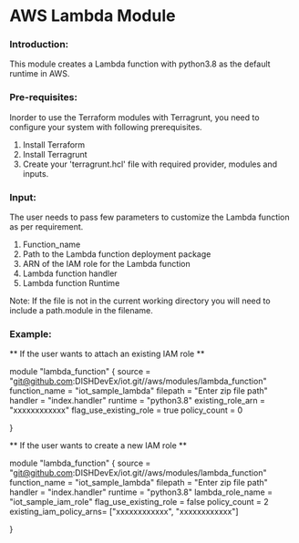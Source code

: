 # **AWS Lambda Module** 

### **Introduction:**

This module creates a Lambda function with python3.8 as the default runtime in AWS.

### **Pre-requisites:**

Inorder to use the Terraform modules with Terragrunt, you need to configure your system with following prerequisites.

1. Install Terraform
2. Install Terragrunt
3. Create your 'terragrunt.hcl' file with required provider, modules and inputs.

### **Input:**

The user needs to pass few parameters to customize the Lambda function as per requirement.
1. Function_name
2. Path to the Lambda function deployment package
3. ARN of the IAM role for the Lambda function
4. Lambda function handler
5. Lambda function Runtime


Note: If the file is not in the current working directory you will need to include a
path.module in the filename.

### **Example:**

** If the user wants to attach an existing IAM role **

module "lambda_function" {
   source                  = "git@github.com:DISHDevEx/iot.git//aws/modules/lambda_function"
   function_name           = "iot_sample_lambda"
   filepath                = "Enter zip file path"
   handler                 = "index.handler"
   runtime                 = "python3.8"
   existing_role_arn       = "xxxxxxxxxxxx"
   flag_use_existing_role  = true
   policy_count            = 0

 }
 
** If the user wants to create a new IAM role **

module "lambda_function" {
    source                  = "git@github.com:DISHDevEx/iot.git//aws/modules/lambda_function"
    function_name           = "iot_sample_lambda"
    filepath                = "Enter zip file path"
    handler                 = "index.handler"
    runtime                 = "python3.8"
    lambda_role_name        = "iot_sample_iam_role"
    flag_use_existing_role  = false
    policy_count            = 2
    existing_iam_policy_arns= ["xxxxxxxxxxxx", "xxxxxxxxxxxx"]

}
